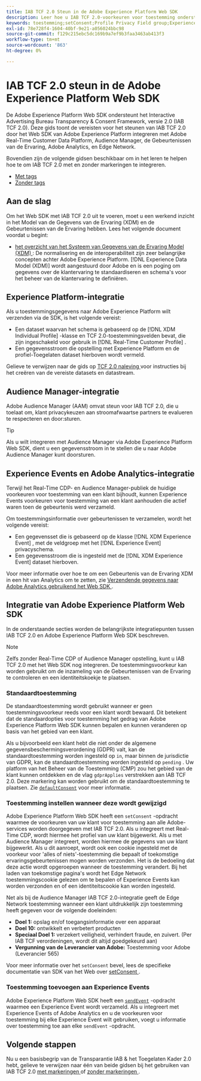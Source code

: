 ```yaml
---
title: IAB TCF 2.0 Steun in de Adobe Experience Platform Web SDK
description: Leer hoe u IAB TCF 2.0-voorkeuren voor toestemming ondersteunt met de Adobe Experience Platform Web SDK
keywords: toestemming;setConsent;Profile Privacy Field group;Experience Event Privacy Field group;Privacy Field group;IAB TCF 2.0;Real-Time CDP;
exl-id: 78e728f4-1604-40bf-9e21-a056024bbc98
source-git-commit: f129c215ebc5dc169b9a7ef9b3faa3463ab413f3
workflow-type: tm+mt
source-wordcount: '863'
ht-degree: 0%

---
```


# IAB TCF 2.0 steun in de Adobe Experience Platform Web SDK

De Adobe Experience Platform Web SDK ondersteunt het Interactive Advertising Bureau Transparency &amp; Consent Framework, versie 2.0 (IAB TCF 2.0). Deze gids toont de vereisten voor het steunen van IAB TCF 2.0 door het Web SDK van Adobe Experience Platform integreren met Adobe Real-Time Customer Data Platform, Audience Manager, de Gebeurtenissen van de Ervaring, Adobe Analytics, en Edge Network.

Bovendien zijn de volgende gidsen beschikbaar om in het leren te helpen hoe te om IAB TCF 2.0 met en zonder markeringen te integreren.

- [Met tags](./with-tags.md)
- [Zonder tags](./without-tags.md)

## Aan de slag

Om het Web SDK met IAB TCF 2.0 uit te voeren, moet u een werkend inzicht in het Model van de Gegevens van de Ervaring (XDM) en de Gebeurtenissen van de Ervaring hebben. Lees het volgende document voordat u begint:

- [ het overzicht van het Systeem van Gegevens van de Ervaring Model (XDM) ](../../../xdm/home.md): De normalisering en de interoperabiliteit zijn zeer belangrijke concepten achter Adobe Experience Platform. [!DNL Experience Data Model (XDM)] wordt aangestuurd door Adobe en is een poging om gegevens over de klantervaring te standaardiseren en schema&#39;s voor het beheer van de klantervaring te definiëren.

## Experience Platform-integratie

Als u toestemmingsgegevens naar Adobe Experience Platform wilt verzenden via de SDK, is het volgende vereist:

- Een dataset waarvan het schema is gebaseerd op de [!DNL XDM Individual Profile] -klasse en TCF 2.0-toestemmingsvelden bevat, die zijn ingeschakeld voor gebruik in [!DNL Real-Time Customer Profile] .
- Een gegevensstroom die opstelling met Experience Platform en de profiel-Toegelaten dataset hierboven wordt vermeld.

Gelieve te verwijzen naar de gids op [ TCF 2.0 naleving ](../../../landing/governance-privacy-security/consent/iab/overview.md) voor instructies bij het creëren van de vereiste datasets en datastream.

## Audience Manager-integratie

Adobe Audience Manager (AAM) omvat steun voor IAB TCF 2.0, die u toelaat om, klant privacykeuzen aan stroomafwaartse partners te evalueren te respecteren en door:sturen. <!--For more information, read the documentation on [Sending Data to Audience Manager](../audience-manager/audience-manager-overview.md).-->

>[!TIP]
>
>Als u wilt integreren met Audience Manager via Adobe Experience Platform Web SDK, dient u een gegevensstroom in te stellen die u naar Adobe Audience Manager kunt doorsturen.

## Experience Events en Adobe Analytics-integratie

Terwijl het Real-Time CDP- en Audience Manager-publiek de huidige voorkeuren voor toestemming van een klant bijhoudt, kunnen Experience Events voorkeuren voor toestemming van een klant aanhouden die actief waren toen de gebeurtenis werd verzameld.

Om toestemmingsinformatie over gebeurtenissen te verzamelen, wordt het volgende vereist:

- Een gegevensset die is gebaseerd op de klasse [!DNL XDM Experience Event] , met de veldgroep met het [!DNL Experience Event] privacyschema.
- Een gegevensstroom die is ingesteld met de [!DNL XDM Experience Event] dataset hierboven.

Voor meer informatie over hoe te om een Gebeurtenis van de Ervaring XDM in een hit van Analytics om te zetten, zie [ Verzendende gegevens naar Adobe Analytics gebruikend het Web SDK ](/help/web-sdk/use-cases/adobe-analytics.md).

## Integratie van Adobe Experience Platform Web SDK

In de onderstaande secties worden de belangrijkste integratiepunten tussen IAB TCF 2.0 en Adobe Experience Platform Web SDK beschreven.

>[!NOTE]
>
>Zelfs zonder Real-Time CDP of Audience Manager opstelling, kunt u IAB TCF 2.0 met het Web SDK nog integreren. De toestemmingsvoorkeur kan worden gebruikt om de inzameling van de Gebeurtenissen van de Ervaring te controleren en een identiteitskoekje te plaatsen.

### Standaardtoestemming

De standaardtoestemming wordt gebruikt wanneer er geen toestemmingsvoorkeur reeds voor een klant wordt bewaard. Dit betekent dat de standaardopties voor toestemming het gedrag van Adobe Experience Platform Web SDK kunnen bepalen en kunnen veranderen op basis van het gebied van een klant.

Als u bijvoorbeeld een klant hebt die niet onder de algemene gegevensbeschermingsverordening (GDPR) valt, kan de standaardtoestemming worden ingesteld op `in`, maar binnen de jurisdictie van GDPR, kan de standaardtoestemming worden ingesteld op `pending` . Uw platform van het Beheer van de Toestemming (CMP) zou het gebied van de klant kunnen ontdekken en de vlag `gdprApplies` verstrekken aan IAB TCF 2.0. Deze markering kan worden gebruikt om de standaardtoestemming te plaatsen. Zie [`defaultConsent`](/help/web-sdk/commands/configure/defaultconsent.md) voor meer informatie.

### Toestemming instellen wanneer deze wordt gewijzigd

Adobe Experience Platform Web SDK heeft een `setConsent` -opdracht waarmee de voorkeuren van uw klant voor toestemming aan alle Adobe-services worden doorgegeven met IAB TCF 2.0. Als u integreert met Real-Time CDP, wordt hiermee het profiel van uw klant bijgewerkt. Als u met Audience Manager integreert, worden hiermee de gegevens van uw klant bijgewerkt. Als u dit aanroept, wordt ook een cookie ingesteld met de voorkeur voor &#39;alles of niets&#39;-toestemming die bepaalt of toekomstige ervaringsgebeurtenissen mogen worden verzonden. Het is de bedoeling dat deze actie wordt opgeroepen wanneer de toestemming verandert. Bij het laden van toekomstige pagina&#39;s wordt het Edge Network toestemmingscookie gelezen om te bepalen of Experience Events kan worden verzonden en of een identiteitscookie kan worden ingesteld.

Net als bij de Audience Manager IAB TCF 2.0-integratie geeft de Edge Network toestemming wanneer een klant uitdrukkelijk zijn toestemming heeft gegeven voor de volgende doeleinden:

- **Doel 1:** opslag en/of toegangsinformatie over een apparaat
- **Doel 10:** ontwikkelt en verbetert producten
- **Speciaal Doel 1:** verzekert veiligheid, verhindert fraude, en zuivert. (Per IAB TCF verordeningen, wordt dit altijd goedgekeurd aan)
- **Vergunning van de Leverancier van Adobe:** Toestemming voor Adobe (Leverancier 565)

Voor meer informatie over het `setConsent` bevel, lees de specifieke documentatie van SDK van het Web over [ setConsent ](../../../web-sdk/commands/setconsent.md).

### Toestemming toevoegen aan Experience Events

Adobe Experience Platform Web SDK heeft een [`sendEvent`](/help/web-sdk/commands/sendevent/overview.md) -opdracht waarmee een Experience Event wordt verzameld. Als u integreert met Experience Events of Adobe Analytics en u de voorkeuren voor toestemming bij elke Experience Event wilt gebruiken, voegt u informatie over toestemming toe aan elke `sendEvent` -opdracht.

## Volgende stappen

Nu u een basisbegrip van de Transparantie IAB &amp; het Toegelaten Kader 2.0 hebt, gelieve te verwijzen naar één van beide gidsen bij het gebruiken van IAB TCF 2.0 [ met markeringen ](./with-tags.md) of [ zonder markeringen ](./without-tags.md).

